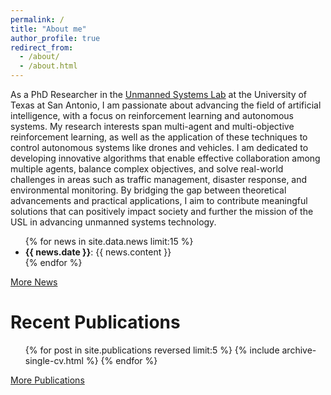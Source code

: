 ```yaml
---
permalink: /
title: "About me"
author_profile: true
redirect_from: 
  - /about/
  - /about.html
---
```


As a PhD Researcher in the [Unmanned Systems Lab](https://utsausl.wixsite.com/utsausl) at the University of Texas at San Antonio, I am passionate about advancing the field of artificial intelligence, with a focus on reinforcement learning and autonomous systems. My research interests span multi-agent and multi-objective reinforcement learning, as well as the application of these techniques to control autonomous systems like drones and vehicles. I am dedicated to developing innovative algorithms that enable effective collaboration among multiple agents, balance complex objectives, and solve real-world challenges in areas such as traffic management, disaster response, and environmental monitoring. By bridging the gap between theoretical advancements and practical applications, I aim to contribute meaningful solutions that can positively impact society and further the mission of the USL in advancing unmanned systems technology.

<!-- News
======
<ul>
{% for news in site.data.news %}
  <li><strong>{{ news.date }}:</strong> {{ news.content }}</li>
{% endfor %}
</ul> -->

<ul>
{% for news in site.data.news limit:15 %}
  <li><strong>{{ news.date }}</strong>: {{ news.content }}</li>
{% endfor %}
</ul>
<p><a href="/news/">More News</a></p>

Recent Publications
======
<ul>{% for post in site.publications reversed limit:5 %}
  {% include archive-single-cv.html %}
{% endfor %}</ul>
<p><a href="/publications/">More Publications</a></p>